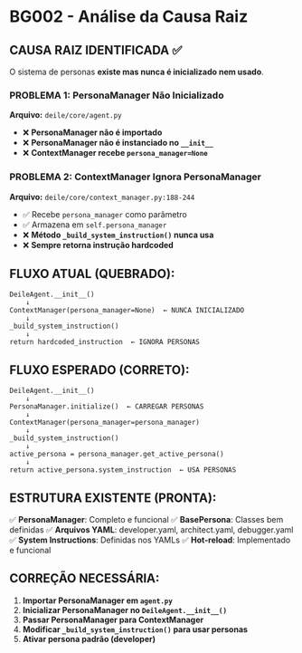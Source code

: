 # BG002 - Análise da Causa Raiz

## CAUSA RAIZ IDENTIFICADA ✅

O sistema de personas **existe mas nunca é inicializado nem usado**.

### PROBLEMA 1: PersonaManager Não Inicializado

**Arquivo:** `deile/core/agent.py`
- ❌ **PersonaManager não é importado**
- ❌ **PersonaManager não é instanciado no `__init__`**
- ❌ **ContextManager recebe `persona_manager=None`**

### PROBLEMA 2: ContextManager Ignora PersonaManager

**Arquivo:** `deile/core/context_manager.py:188-244`
- ✅ Recebe `persona_manager` como parâmetro
- ✅ Armazena em `self.persona_manager`
- ❌ **Método `_build_system_instruction()` nunca usa**
- ❌ **Sempre retorna instrução hardcoded**

## FLUXO ATUAL (QUEBRADO):

```
DeileAgent.__init__()
    ↓
ContextManager(persona_manager=None)  ← NUNCA INICIALIZADO
    ↓
_build_system_instruction()
    ↓
return hardcoded_instruction  ← IGNORA PERSONAS
```

## FLUXO ESPERADO (CORRETO):

```
DeileAgent.__init__()
    ↓
PersonaManager.initialize()  ← CARREGAR PERSONAS
    ↓
ContextManager(persona_manager=persona_manager)
    ↓
_build_system_instruction()
    ↓
active_persona = persona_manager.get_active_persona()
    ↓
return active_persona.system_instruction  ← USA PERSONAS
```

## ESTRUTURA EXISTENTE (PRONTA):

✅ **PersonaManager**: Completo e funcional
✅ **BasePersona**: Classes bem definidas
✅ **Arquivos YAML**: developer.yaml, architect.yaml, debugger.yaml
✅ **System Instructions**: Definidas nos YAMLs
✅ **Hot-reload**: Implementado e funcional

## CORREÇÃO NECESSÁRIA:

1. **Importar PersonaManager em `agent.py`**
2. **Inicializar PersonaManager no `DeileAgent.__init__()`**
3. **Passar PersonaManager para ContextManager**
4. **Modificar `_build_system_instruction()` para usar personas**
5. **Ativar persona padrão (developer)**